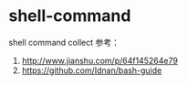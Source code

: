 # shell-command
shell command collect
参考： 
1. http://www.jianshu.com/p/64f145264e79
2. https://github.com/Idnan/bash-guide
